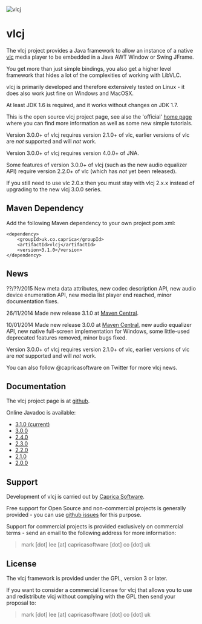 ![vlcj](https://github.com/caprica/vlcj/raw/master/etc/vlcj-logo.png "vlcj")

vlcj
====

The vlcj project provides a Java framework to allow an instance of a native
[vlc](http://www.videolan.org/vlc "vlc") media player to be embedded in a Java
AWT Window or Swing JFrame.

You get more than just simple bindings, you also get a higher level framework
that hides a lot of the complexities of working with LibVLC.

vlcj is primarily developed and therefore extensively tested on Linux - it does
also work just fine on Windows and MacOSX.

At least JDK 1.6 is required, and it works without changes on JDK 1.7.

This is the open source vlcj project page, see also the 'official'
[home page](http://capricasoftware.co.uk/#/projects/vlcj "Official vlcj home page at Caprica Software")
where you can find more information as well as some new simple tutorials.

Version 3.0.0+ of vlcj requires version 2.1.0+ of vlc, earlier versions of vlc
are *not* supported and will *not* work.

Version 3.0.0+ of vlcj requires version 4.0.0+ of JNA.

Some features of version 3.0.0+ of vlcj (such as the new audio equalizer API)
require version 2.2.0+ of vlc (which has *not* yet been released).

If you still need to use vlc 2.0.x then you must stay with vlcj 2.x.x instead
of upgrading to the new vlcj 3.0.0 series.

Maven Dependency
----------------

Add the following Maven dependency to your own project pom.xml:

```
<dependency>
    <groupId>uk.co.caprica</groupId>
    <artifactId>vlcj</artifactId>
    <version>3.1.0</version>
</dependency>
```

News
----

??/??/2015 New meta data attributes, new codec description API, new audio device enumeration API,
new media list player end reached, minor documentation fixes.

26/11/2014 Made new release 3.1.0 at [Maven Central](http://search.maven.org/#search|ga|1|vlcj).

10/01/2014 Made new release 3.0.0 at [Maven Central](http://search.maven.org/#search|ga|1|vlcj),
new audio equalizer API, new native full-screen implementation for Windows,
some little-used deprecated features removed, minor bugs fixed.

Version 3.0.0+ of vlcj requires version 2.1.0+ of vlc, earlier versions of vlc
are *not* supported and will *not* work.

You can also follow @capricasoftware on Twitter for more vlcj news.

Documentation
-------------

The vlcj project page is at [github](http://caprica.github.com/vlcj "vlcj at github").

Online Javadoc is available:

* [3.1.0 (current)](http://caprica.github.com/vlcj/javadoc/3.1.0/index.html "3.1.0 Javadoc")
* [3.0.0](http://caprica.github.com/vlcj/javadoc/3.0.0/index.html "3.0.0 Javadoc")
* [2.4.0](http://caprica.github.com/vlcj/javadoc/2.4.0/index.html "2.4.0 Javadoc")
* [2.3.0](http://caprica.github.com/vlcj/javadoc/2.3.0/index.html "2.3.0 Javadoc")
* [2.2.0](http://caprica.github.com/vlcj/javadoc/2.2.0/index.html "2.2.0 Javadoc")
* [2.1.0](http://caprica.github.com/vlcj/javadoc/2.1.0/index.html "2.1.0 Javadoc")
* [2.0.0](http://caprica.github.com/vlcj/javadoc/2.0.0/index.html "2.0.0 Javadoc")

Support
-------

Development of vlcj is carried out by [Caprica Software](http://www.capricasoftware.co.uk).

Free support for Open Source and non-commercial projects is generally provided - you
can use [github issues](https://github.com/caprica/vlcj/issues "vlcj github issues")
for this purpose.

Support for commercial projects is provided exclusively on commercial terms -
send an email to the following address for more information:

> mark [dot] lee [at] capricasoftware [dot] co [dot] uk

License
-------

The vlcj framework is provided under the GPL, version 3 or later.

If you want to consider a commercial license for vlcj that allows you to use and
redistribute vlcj without complying with the GPL then send your proposal to:

> mark [dot] lee [at] capricasoftware [dot] co [dot] uk
